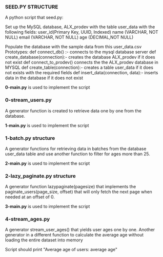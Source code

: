 ### SEED.PY STRUCTURE
A python script that seed.py:

Set up the MySQL database, ALX_prodev with the table user_data with the following fields:
user_id(Primary Key, UUID, Indexed)
name (VARCHAR, NOT NULL)
email (VARCHAR, NOT NULL)
age (DECIMAL,NOT NULL)

Populate the database with the sample data from this user_data.csv
Prototypes:
def connect_db() :- connects to the mysql database server
def create_database(connection):- creates the database ALX_prodev if it does not exist
def connect_to_prodev() connects the the ALX_prodev database in MYSQL
def create_table(connection):- creates a table user_data if it does not exists with the required fields
def insert_data(connection, data):- inserts data in the database if it does not exist

__0-main.py__ is used to implement the script

### 0-stream_users.py 

A generator function is created to retrieve data one by one from the database.

__1-main.py__ is used to implement the script

### 1-batch.py structure
A generator functions for retrieving data in batches from the database user_data table and use another function to filter for ages more than 25.

__2-main.py__ is used to implement the script

### 2-lazy_paginate.py structure
A generator function lazypaginate(pagesize) that implements the paginate_users(page_size, offset) that will only fetch the next page when needed at an offset of 0.

__3-main.py__ is used to implement the script

### 4-stream_ages.py
A generator stream_user_ages() that yields user ages one by one.
Another generator in a different function to calculate the average age without loading the entire dataset into memory

Script should print "Average age of users: average age"